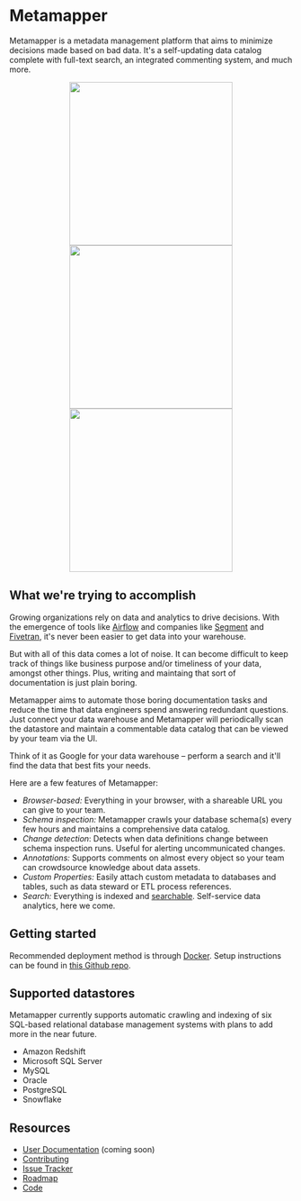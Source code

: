 # Metamapper

Metamapper is a metadata management platform that aims to minimize decisions made based on bad data. It's a self-updating data catalog complete with full-text search, an integrated commenting system, and much more.

<p align="center">
  <img src="https://github.com/metamapper-io/metamapper/raw/master/.github/screenshots/preview-1.png" width="290">
  <img src="https://github.com/metamapper-io/metamapper/raw/master/.github/screenshots/preview-2.png" width="290">
  <img src="https://github.com/metamapper-io/metamapper/raw/master/.github/screenshots/preview-3.png" width="290">
</p>

## What we're trying to accomplish

Growing organizations rely on data and analytics to drive decisions. With the emergence of tools like [Airflow](https://github.com/apache/airflow) and companies like [Segment](https://segment.com/) and [Fivetran](https://get.fivetran.com/demo), it's never been easier to get data into your warehouse.

But with all of this data comes a lot of noise. It can become difficult to keep track of things like business purpose and/or timeliness of your data, amongst other things. Plus, writing and maintaing that sort of documentation is just plain boring.

Metamapper aims to automate those boring documentation tasks and reduce the time that data engineers spend answering redundant questions. Just connect your data warehouse and Metamapper will periodically scan the datastore and maintain a commentable data catalog that can be viewed by your team via the UI.

Think of it as Google for your data warehouse – perform a search and it'll find the data that best fits your needs.

Here are a few features of Metamapper:

- *Browser-based:* Everything in your browser, with a shareable URL you can give to your team.
- *Schema inspection:* Metamapper crawls your database schema(s) every few hours and maintains a comprehensive data catalog.
- *Change detection*: Detects when data definitions change between schema inspection runs. Useful for alerting uncommunicated changes.
- *Annotations:* Supports comments on almost every object so your team can crowdsource knowledge about data assets.
- *Custom Properties:* Easily attach custom metadata to databases and tables, such as data steward or ETL process references.
- *Search:* Everything is indexed and [searchable](https://www.postgresql.org/docs/9.5/textsearch.html). Self-service data analytics, here we come.

## Getting started

Recommended deployment method is through [Docker](https://www.docker.com/). Setup instructions can be found in [this Github repo](https://github.com/metamapper-io/metamapper-setup).

## Supported datastores

Metamapper currently supports automatic crawling and indexing of six SQL-based relational database management systems with plans to add more in the near future.

- Amazon Redshift
- Microsoft SQL Server
- MySQL
- Oracle
- PostgreSQL
- Snowflake

## Resources

- [User Documentation](.github/user-guide.pdf) (coming soon)
- [Contributing](CONTRIBUTING.md)
- [Issue Tracker](https://github.com/metamapper-io/metamapper/issues)
- [Roadmap](https://trello.com/b/QT28sJAz/metamapper-io)
- [Code](https://github.com/metamapper-io/metamapper)
